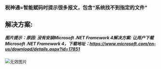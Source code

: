 ### 税神通=智能赋码时提示很多报文，包含“系统找不到指定的文件”



## 解决方案:

##### 图片提示：原因: 没有安装Microsoft .NET Framework 4解决方案: 让用户下载Microsoft .NET Framework 4，下载地址：https://www.microsoft.com/en-us/download/details.aspx?id=17851



![无效图片](https://cdn.jsdelivr.net/gh/IAskWind/lazy66-site/images/question/1_20181022153740.jpeg)